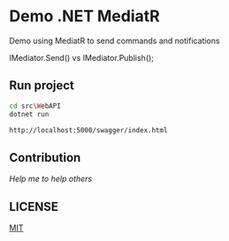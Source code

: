 # Demo .NET MediatR
Demo using MediatR to send commands and notifications

IMediator.Send() vs IMediator.Publish();

## Run project

```bash
cd src\WebAPI
dotnet run
```

```html
http://localhost:5000/swagger/index.html
```

## Contribution

*Help me to help others*



## LICENSE

[MIT](https://github.com/NelsonBN/demo-dotnet-mediatr/blob/main/LICENSE)